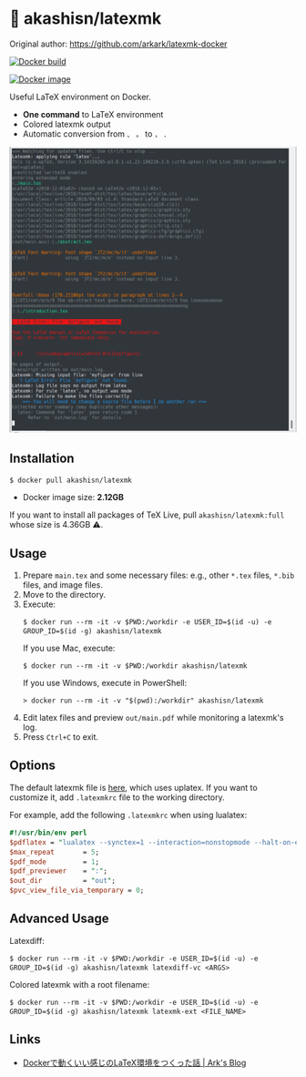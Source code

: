 # :whale: akashisn/latexmk

Original author: https://github.com/arkark/latexmk-docker

[![Docker build](https://github.com/AkashiSN/latexmk-docker/actions/workflows/latexmk.yml/badge.svg)](https://github.com/AkashiSN/latexmk-docker/actions/workflows/latexmk.yml)

[![Docker image](https://dockeri.co/image/akashisn/latexmk)](https://hub.docker.com/r/akashisn/latexmk)

Useful LaTeX environment on Docker.

- **One command** to LaTeX environment
- Colored latexmk output
- Automatic conversion from `、` `。` to `，` `．`

![](screenshot.png)

## Installation

```console
$ docker pull akashisn/latexmk
```

- Docker image size: **2.12GB**

If you want to install all packages of TeX Live, pull `akashisn/latexmk:full` whose size is 4.36GB :warning:.

## Usage

1. Prepare `main.tex` and some necessary files: e.g., other `*.tex` files, `*.bib` files, and image files.
2. Move to the directory.
3. Execute:
    ```console
    $ docker run --rm -it -v $PWD:/workdir -e USER_ID=$(id -u) -e GROUP_ID=$(id -g) akashisn/latexmk
    ```
    If you use Mac, execute:
    ```console
    $ docker run --rm -it -v $PWD:/workdir akashisn/latexmk
    ```
    If you use Windows, execute in PowerShell:
    ```console
    > docker run --rm -it -v "$(pwd):/workdir" akashisn/latexmk
    ```
4. Edit latex files and preview `out/main.pdf` while monitoring a latexmk's log.
5. Press `Ctrl+C` to exit.

## Options

The default latexmk file is [here](.latexmkrc), which uses uplatex.
If you want to customize it, add `.latexmkrc` file to the working directory.

For example, add the following `.latexmkrc` when using lualatex:

```perl
#!/usr/bin/env perl
$pdflatex = "lualatex --synctex=1 --interaction=nonstopmode --halt-on-error %O %S";
$max_repeat       = 5;
$pdf_mode         = 1;
$pdf_previewer    = ":";
$out_dir          = "out";
$pvc_view_file_via_temporary = 0;
```

## Advanced Usage

Latexdiff:

```console
$ docker run --rm -it -v $PWD:/workdir -e USER_ID=$(id -u) -e GROUP_ID=$(id -g) akashisn/latexmk latexdiff-vc <ARGS>
```

Colored latexmk with a root filename:

```console
$ docker run --rm -it -v $PWD:/workdir -e USER_ID=$(id -u) -e GROUP_ID=$(id -g) akashisn/latexmk latexmk-ext <FILE_NAME>
```

## Links

- [Dockerで動くいい感じのLaTeX環境をつくった話 | Ark's Blog](https://ark4rk.hatenablog.com/entry/2019/02/10/215152)
